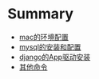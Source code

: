 # Summary

* [mac的环境配置](README.md)
* [mysql的安装和配置](chapter1.md)
* [django的App驱动安装](djangode-app-qu-dong-an-zhuang.md)
* [其他命令](qi-ta-ming-ling.md)

